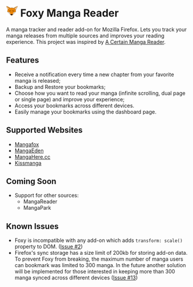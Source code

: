# <img src="static/icons/fmr-color-32.png"> Foxy Manga Reader

A manga tracker and reader add-on for Mozilla Firefox. Lets you track your manga releases from multiple sources and improves your reading experience. This project was inspired by [A Certain Manga Reader](https://github.com/saishy/certainmangareader).

## Features

- Receive a notification every time a new chapter from your favorite manga is released;
- Backup and Restore your bookmarks;
- Choose how you want to read your manga (infinite scrolling, dual page or single page) and improve your experience;
- Access your bookmarks across different devices.
- Easily manage your bookmarks using the dashboard page.

## Supported Websites

- [Mangafox](http://mangafox.la)
- [MangaEden](http://www.mangaeden.com)
- [MangaHere.cc](http://www.mangahere.cc)
- [Kissmanga](http://kissmanga.com)

## Coming Soon

- Support for other sources:
  - MangaReader
  - MangaPark

## Known Issues

- Foxy is incompatible with any add-on which adds `transform: scale()` property to DOM. ([Issue #2](https://github.com/enakada/foxy-manga-reader/issues/2))
- Firefox's sync storage has a size limit of 200kb for storing add-on data. To prevent Foxy from breaking, the maximum number of manga users can bookmark was limited to 300 manga. In the future another solution will be implemented for those interested in keeping more than 300 manga synced across different devices ([Issue #13](https://github.com/enakada/foxy-manga-reader/issues/13))